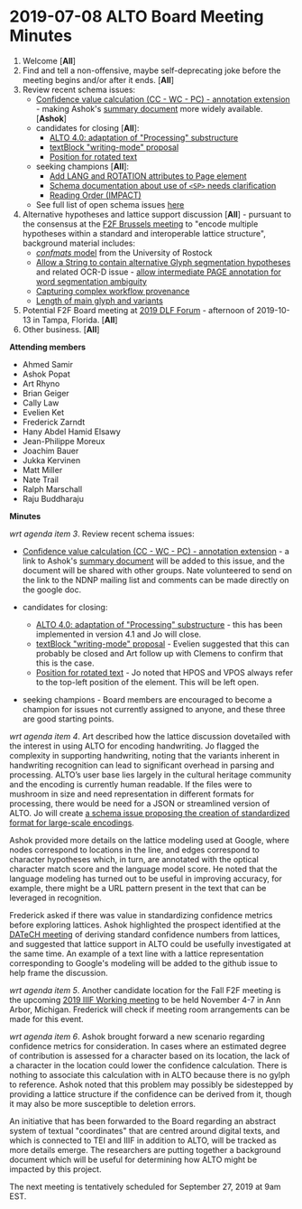 # 2019-07-08 ALTO Board Meeting Minutes
1. Welcome [**All**]
2. Find and tell a non-offensive, maybe self-deprecating joke before the meeting begins and/or after it ends. [**All**]
3. Review recent schema issues:
   * [Confidence value calculation (CC - WC - PC) - annotation extension](https://github.com/altoxml/schema/issues/23) - 
   making Ashok's [summary document](https://docs.google.com/document/d/1JkbqfEb8pkwTdMSyjXJRfdpshlWoVbFn47uYfqB4O_Q) more widely 
   available. [**Ashok**]
   * candidates for closing [**All**]:
      * [ALTO 4.0: adaptation of "Processing" substructure](https://github.com/altoxml/schema/issues/52) 
      * [textBlock "writing-mode" proposal](https://github.com/altoxml/schema/issues/12)
      * [Position for rotated text](https://github.com/altoxml/schema/issues/59)
   * seeking champions [**All**]: 
      * [Add LANG and ROTATION attributes to Page element](https://github.com/altoxml/schema/issues/55)
      * [Schema documentation about use of `<SP>` needs clarification](https://github.com/altoxml/schema/issues/54)
      * [Reading Order (IMPACT)](https://github.com/altoxml/schema/issues/18)
   * See full list of open schema issues [here](https://github.com/altoxml/schema/issues)
4. Alternative hypotheses and lattice support discussion [**All**] -  pursuant to the consensus at the 
[F2F Brussels meeting](https://github.com/altoxml/board/blob/gh-pages/minutes/2019-05-07%20ALTO%20Board%20Meeting%20Minutes.md) 
to "encode multiple hypotheses within a standard and interoperable lattice structure", background material includes:
   * [_confmats_ model](https://github.com/CITlabRostock/CITlabConfMat) from the University of Rostock
   * [Allow a String to contain alternative Glyph segmentation hypotheses](https://github.com/altoxml/schema/issues/57) and 
   related OCR-D issue - [allow intermediate PAGE annotation for word segmentation ambiguity](https://github.com/OCR-D/spec/issues/72)
   * [Capturing complex workflow provenance](https://github.com/altoxml/schema/issues/47)
   * [Length of main glyph and variants](https://github.com/altoxml/schema/issues/44)
5. Potential F2F Board meeting at [2019 DLF Forum](https://forum2019.diglib.org/) - afternoon of 2019-10-13 in Tampa, Florida. [**All**]
6. Other business. [**All**]

**Attending members**
* Ahmed Samir 
* Ashok Popat
* Art Rhyno
* Brian Geiger
* Cally Law
* Evelien Ket
* Frederick Zarndt
* Hany Abdel Hamid Elsawy
* Jean-Philippe Moreux
* Joachim Bauer 
* Jukka Kervinen
* Matt Miller
* Nate Trail
* Ralph Marschall
* Raju Buddharaju

 **Minutes**

_wrt agenda item 3_. Review recent schema issues:

   * [Confidence value calculation (CC - WC - PC) - annotation extension](https://github.com/altoxml/schema/issues/23) - a link to 
   Ashok's [summary document](https://docs.google.com/document/d/1JkbqfEb8pkwTdMSyjXJRfdpshlWoVbFn47uYfqB4O_Q) will be added to this 
   issue, and the document will be shared with other groups. Nate volunteered to send on the link to the NDNP mailing list and comments 
   can be made directly on the google doc.

   * candidates for closing:
      * [ALTO 4.0: adaptation of "Processing" substructure](https://github.com/altoxml/schema/issues/52) - this has been implemented in 
      version 4.1 and Jo will close.
      * [textBlock "writing-mode" proposal](https://github.com/altoxml/schema/issues/12) - Evelien suggested that this can probably be 
      closed and Art follow up with Clemens to confirm that this is the case.
      * [Position for rotated text](https://github.com/altoxml/schema/issues/59) - Jo noted that HPOS and VPOS always refer to the 
      top-left position of the element. This will be left open.
      
   * seeking champions - Board members are encouraged to become a champion for issues not currently assigned to anyone, and these 
   three are good starting points.

_wrt agenda item 4_. Art described how the lattice discussion dovetailed with the interest in using ALTO for encoding handwriting. Jo 
flagged the complexity in supporting handwriting, noting that the variants inherent in handwriting recognition can lead to significant 
overhead in parsing and processing. ALTO’s user base lies largely in the cultural heritage community and the encoding is currently 
human readable. If the files were to mushroom in size and need representation in different formats for processing, there would be need 
for a JSON or streamlined version of ALTO. Jo will create 
[a schema issue proposing the creation of standardized format for large-scale encodings](https://github.com/altoxml/schema/issues/60).

Ashok provided more details on the lattice modeling used at Google, where nodes correspond to locations in the line, and edges correspond 
to character hypotheses which, in turn, are annotated with the optical character match score and the language model score. He noted 
that the language modeling has turned out to be useful in improving accuracy, for example, there might be a URL pattern present in 
the text that can be leveraged in recognition. 

Frederick asked if there was value in standardizing confidence metrics before exploring lattices. Ashok highlighted the prospect
identified at the [DATeCH meeting](2019-05-07%20ALTO%20Board%20Meeting%20Minutes.md) of deriving standard 
confidence numbers from lattices, and suggested that lattice support in ALTO could be usefully investigated at the same time. An 
example of a text line with a lattice representation corresponding to Google's modeling will be added to the github 
issue to help frame the discussion.

_wrt agenda item 5_. Another candidate location for the Fall F2F meeting is the upcoming 
[2019 IIIF Working meeting](https://iiif.io/event/2019/ann_arbor) to be held November 4-7 in Ann Arbor, Michigan. Frederick will 
check if meeting room arrangements can be made for this event.

_wrt agenda item 6_. Ashok brought forward a new scenario regarding confidence metrics for consideration. In cases where an estimated 
degree of contribution is assessed for a character based on its location, the lack of a character in the location could lower the 
confidence calculation. There is nothing to associate this calculation with in ALTO because there is no gylph to reference. 
Ashok noted that this problem may possibly be sidestepped by providing a lattice structure if the confidence can be derived 
from it, though it may also be more susceptible to deletion errors.

An initiative that has been forwarded to the Board regarding an abstract system of textual "coordinates" that are centred around 
digital texts, and which is connected to TEI and IIIF in addition to ALTO, will be tracked as more details emerge. The researchers 
are putting together a background document which will be useful for determining how ALTO might be impacted by this project.

The next meeting is tentatively scheduled for September 27, 2019 at 9am EST.
